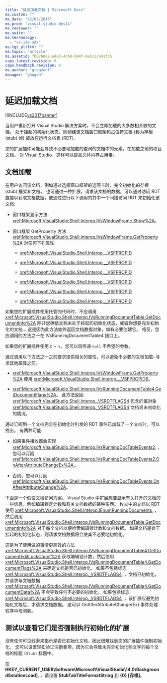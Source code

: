 ```yaml
---
title: "延迟加载文档 | Microsoft Docs"
ms.custom: ""
ms.date: "12/03/2016"
ms.prod: "visual-studio-dev14"
ms.reviewer: ""
ms.suite: ""
ms.technology: 
  - "vs-ide-sdk"
ms.tgt_pltfrm: ""
ms.topic: "article"
ms.assetid: fb07b8e2-a4e3-4cb0-b04f-8eb11c491f35
caps.latest.revision: 6
caps.handback.revision: 6
ms.author: "gregvanl"
manager: "ghogen"
---
```

# 延迟加载文档
[!INCLUDE[vs2017banner](../../code-quality/includes/vs2017banner.md)]

当用户重新打开 Visual Studio 解决方案时，不会立即加载的大多数相关联的文档。 处于挂起的初始化状态，则创建该文档窗口框架和占位符文档 \(称为存根 \(stub\) 帧\) 被放在运行文档表 \(RDT\)。  
  
 您的扩展插件可能会导致不必要地加载的查询的文档中的元素，在加载之前的项目文档。 对 Visual Studio，这样可以提高总体内存占用量。  
  
## 文档加载  
 在用户访问该文档，例如通过选择窗口框架的选项卡时，完全初始化的存根 \(stub\) 框架和文档。 也可通过一种扩展，请求该文档的数据，可以通过访问 RDT 直接以获取文档数据，或通过进行以下调用的其中一个间接访问 RDT 来初始化该文档:  
  
-   窗口框架显示方法: <xref:Microsoft.VisualStudio.Shell.Interop.IVsWindowFrame.Show%2A>。  
  
-   窗口框架 GetProperty 方法 <xref:Microsoft.VisualStudio.Shell.Interop.IVsWindowFrame.GetProperty%2A> 对任何下列属性:  
  
    -   <xref:Microsoft.VisualStudio.Shell.Interop.__VSFPROPID>  
  
    -   <xref:Microsoft.VisualStudio.Shell.Interop.__VSFPROPID>  
  
    -   <xref:Microsoft.VisualStudio.Shell.Interop.__VSFPROPID>  
  
    -   <xref:Microsoft.VisualStudio.Shell.Interop.__VSFPROPID>  
  
    -   <xref:Microsoft.VisualStudio.Shell.Interop.__VSFPROPID>  
  
    -   <xref:Microsoft.VisualStudio.Shell.Interop.__VSFPROPID>  
  
 如果您的扩展插件使用托管的代码时，不应调用 <xref:Microsoft.VisualStudio.Shell.Interop.IVsRunningDocumentTable.GetDocumentInfo%2A> 除非您确信文档未处于挂起的初始化状态，或者你想要完全初始化的文档... 这是因为此方法始终返回文档数据对象，如有必要创建它。 相反，您应调用的方法之一在 IVsRunningDocumentTable4 接口上。  
  
 如果您的扩展插件使用 c \+ \+，您可以将传递 `null` 不希望的参数。  
  
 通过调用以下方法之一之前要求提供相关的属性，可以避免不必要的文档加载: 寻求其他属性之前。  
  
-   <xref:Microsoft.VisualStudio.Shell.Interop.IVsWindowFrame.GetProperty%2A> 使用 <xref:Microsoft.VisualStudio.Shell.Interop.__VSFPROPID6>。  
  
-   <xref:Microsoft.VisualStudio.Shell.Interop.IVsRunningDocumentTable4.GetDocumentFlags%2A>。 此方法返回 <xref:Microsoft.VisualStudio.Shell.Interop._VSRDTFLAGS4> 包含的值对象 <xref:Microsoft.VisualStudio.Shell.Interop._VSRDTFLAGS4> 文档尚未初始化的情况。  
  
 通过订阅到一个文档完全在初始化时引发的 RDT 事件已加载了一个文档时，可以找出。 有两种可能:  
  
-   如果事件接收器会实现 <xref:Microsoft.VisualStudio.Shell.Interop.IVsRunningDocTableEvents2>, ，您可以订阅 <xref:Microsoft.VisualStudio.Shell.Interop.IVsRunningDocTableEvents2.OnAfterAttributeChangeEx%2A>,，  
  
-   否则，您可以订阅 <xref:Microsoft.VisualStudio.Shell.Interop.IVsRunningDocTableEvents.OnAfterAttributeChange%2A>。  
  
 下面是一个假设文档访问方案。 Visual Studio 中扩展想要显示有关打开的文档的一些信息，例如编辑锁定计数和有关文档数据的某种东西。 枚举中的文档以 RDT 使用 <xref:Microsoft.VisualStudio.Shell.Interop.IEnumRunningDocuments>, ，然后调用 <xref:Microsoft.VisualStudio.Shell.Interop.IVsRunningDocumentTable.GetDocumentInfo%2A> 对于每个文档以便检索编辑锁计数和文档数据。 如果文档是处于挂起的初始化状态，则请求文档数据将会使其不必要地初始化。  
  
 这是为了使用做的事情更高效的方法 <xref:Microsoft.VisualStudio.Shell.Interop.IVsRunningDocumentTable4.GetDocumentEditLockCount%2A> 获取编辑锁计数，然后使用 <xref:Microsoft.VisualStudio.Shell.Interop.IVsRunningDocumentTable4.GetDocumentFlags%2A> 来确定文档是否已初始化。 如果不包括标志 <xref:Microsoft.VisualStudio.Shell.Interop._VSRDTFLAGS4>, ，文档已初始化，并请求与文档数据 <xref:Microsoft.VisualStudio.Shell.Interop.IVsRunningDocumentTable4.GetDocumentData%2A> 不会导致任何不必要的初始化。 如果包括标志 <xref:Microsoft.VisualStudio.Shell.Interop._VSRDTFLAGS4>, ，该扩展应避免初始化文档后，才请求文档数据。 这可以 OnAfterAttributeChange\(Ex\) 事件处理程序中检测到。  
  
## 测试以查看它们是否强制执行初始化的扩展  
 没有任何可见线索来指示是否已初始化文档，因此很难找到您的扩展插件强制初始化。 您可以设置轻松验证注册表项，因为它会导致未完全初始化则文字的每个文档的标题 `[Stub]` 标题中。  
  
 在 **HKEY\_CURRENT\_USER\\Software\\Microsoft\\VisualStudio\\14.0\\BackgroundSolutionLoad\]**, ，请设置 **StubTabTitleFormatString** 到 **{0} \[存根\]**。
